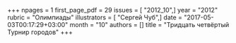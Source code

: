 +++
npages = 1
first_page_pdf = 29
issues = [ "2012_10",]
year = "2012"
rubric = "Олимпиады"
illustrators = [ "Сергей Чуб",]
date = "2017-05-03T00:17:29+03:00"
month = "10"
authors = []
title = "Тридцать четвёртый Турнир городов"
+++
